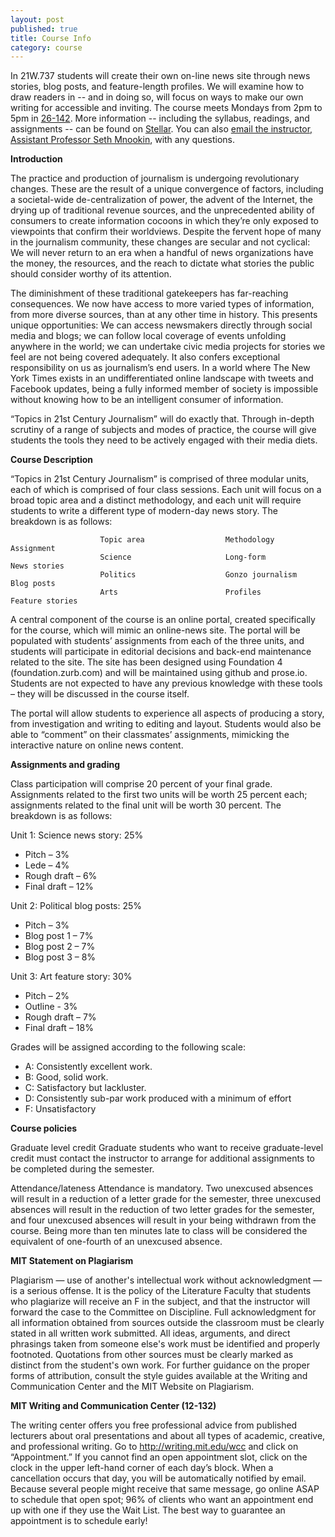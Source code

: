 ```yaml
---
layout: post
published: true
title: Course Info
category: course
---
```


In 21W.737 students will create their own on-line news site through news stories, blog posts, and feature-length profiles. We will examine how to draw readers in -- and in doing so, will focus on ways to make our own writing for accessible and inviting. The course meets Mondays from 2pm to 5pm in <a href="http://whereis.mit.edu/?go=26" target="_blank">26-142</a>. More information -- including the syllabus, readings, and assignments -- can be found on <a href="https://stellar.mit.edu/S/course/21W/fa13/21W.737/" target="_blank">Stellar</a>. You can also <a href="mailto:smnookin@mit.edu" target="_blank">email the instructor, Assistant Professor Seth Mnookin</a>, with any questions.</p>


**Introduction**

The practice and production of journalism is undergoing revolutionary changes. These are the result of a unique convergence of factors, including a societal-wide de-centralization of power, the advent of the Internet, the drying up of traditional revenue sources, and the unprecedented ability of consumers to create information cocoons in which they’re only exposed to viewpoints that confirm their worldviews. Despite the fervent hope of many in the journalism community, these changes are secular and not cyclical: We will never return to an era when a handful of news organizations have the money, the resources, and the reach to dictate what stories the public should consider worthy of its attention.

The diminishment of these traditional gatekeepers has far-reaching consequences. We now have access to more varied types of information, from more diverse sources, than at any other time in history. This presents unique opportunities: We can access newsmakers directly through social media and blogs; we can follow local coverage of events unfolding anywhere in the world; we can undertake civic media projects for stories we feel are not being covered adequately. It also confers exceptional responsibility on us as journalism’s end users. In a world where The New York Times exists in an undifferentiated online landscape with tweets and Facebook updates, being a fully informed member of society is impossible without knowing how to be an intelligent consumer of information.
  
“Topics in 21st Century Journalism” will do exactly that. Through in-depth scrutiny of a range of subjects and modes of practice, the course will give students the tools they need to be actively engaged with their media diets. 

**Course Description**

“Topics in 21st Century Journalism” is comprised of three modular units, each of which is comprised of four class sessions. Each unit will focus on a broad topic area and a distinct methodology, and each unit will require students to write a different type of modern-day news story. The breakdown is as follows:

						Topic area					Methodology					Assignment
						Science 					Long-form					News stories
						Politics					Gonzo journalism			Blog posts
						Arts 						Profiles					Feature stories	
                        


A central component of the course is an online portal, created specifically for the course, which will mimic an online-news site. The portal will be populated with students’ assignments from each of the three units, and students will participate in editorial decisions and back-end maintenance related to the site. The site has been designed using Foundation 4 (foundation.zurb.com) and will be maintained using github and prose.io. Students are not expected to have any previous knowledge with these tools – they will be discussed in the course itself. 

The portal will allow students to experience all aspects of producing a story, from investigation and writing to editing and layout. Students would also be able to “comment” on their classmates’ assignments, mimicking the interactive nature on online news content.


**Assignments and grading**

Class participation will comprise 20 percent of your final grade. Assignments related to the first two units will be worth 25 percent each; assignments related to the final unit will be worth 30 percent. The breakdown is as follows:

Unit 1: Science news story: 25%
- Pitch – 3%
- Lede – 4%
- Rough draft – 6%
- Final draft – 12%

Unit 2: Political blog posts: 25%
- Pitch – 3%
- Blog post 1 – 7%
- Blog post 2 – 7%
- Blog post 3 – 8%	

Unit 3: Art feature story: 30%
- Pitch – 2%
- Outline - 3%
- Rough draft – 7%
- Final draft – 18%

Grades will be assigned according to the following scale:
- A: Consistently excellent work. 
- B: Good, solid work.
- C: Satisfactory but lackluster.
- D: Consistently sub-par work produced with a minimum of effort
- F: Unsatisfactory


**Course policies**

Graduate level credit
Graduate students who want to receive graduate-level credit must contact the instructor to arrange for additional assignments to be completed during the semester.

Attendance/lateness
Attendance is mandatory. Two unexcused absences will result in a reduction of a letter grade for the semester, three unexcused absences will result in the reduction of two letter grades for the semester, and four unexcused absences will result in your being withdrawn from the course. Being more than ten minutes late to class will be considered the equivalent of one-fourth of an unexcused absence.


**MIT Statement on Plagiarism**

Plagiarism — use of another's intellectual work without acknowledgment — is a serious offense. It is the policy of the Literature Faculty that students who plagiarize will receive an F in the subject, and that the instructor will forward the case to the Committee on Discipline. Full acknowledgment for all information obtained from sources outside the classroom must be clearly stated in all written work submitted. All ideas, arguments, and direct phrasings taken from someone else's work must be identified and properly footnoted. Quotations from other sources must be clearly marked as distinct from the student's own work. For further guidance on the proper forms of attribution, consult the style guides available at the Writing and Communication Center and the MIT Website on Plagiarism.

**MIT Writing and Communication Center (12-132)**

The writing center offers you free professional advice from published lecturers about oral presentations and about all types of academic, creative, and professional writing. Go to http://writing.mit.edu/wcc and click on “Appointment.” If you cannot find an open appointment slot, click on the clock in the upper left-hand corner of each day’s block. When a cancellation occurs that day, you will be automatically notified by email. Because several people might receive that same message, go online ASAP to schedule that open spot; 96% of clients who want an appointment end up with one if they use the Wait List. The best way to guarantee an appointment is to schedule early!